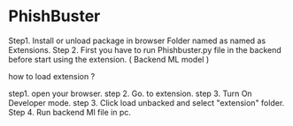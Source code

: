 # PhishBuster

Step1.  Install or unload package in browser Folder named as named as Extensions.
Step 2. First you have to run Phishbuster.py file in the backend before start using the extension. ( Backend ML model )


how to load extension ?

step1.  open your browser.
step 2. Go. to extension.
step 3. Turn On Developer mode.
step 3. Click load unbacked and select "extension" folder.
Step 4. Run backend Ml file in pc.
